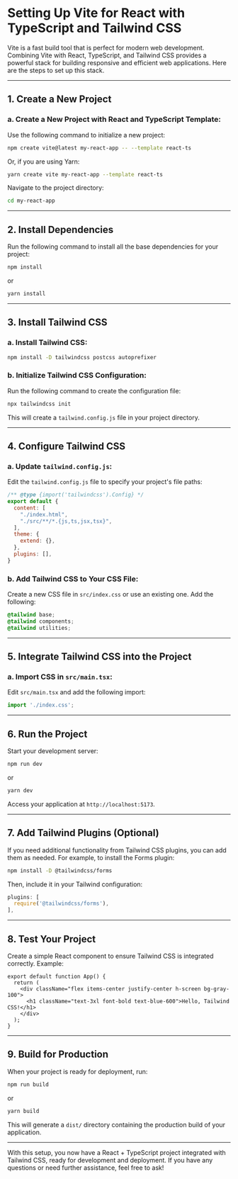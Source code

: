 
# Setting Up Vite for React with TypeScript and Tailwind CSS

Vite is a fast build tool that is perfect for modern web development. Combining Vite with React, TypeScript, and Tailwind CSS provides a powerful stack for building responsive and efficient web applications. Here are the steps to set up this stack.

---

## 1. **Create a New Project**

### a. Create a New Project with React and TypeScript Template:
Use the following command to initialize a new project:
```bash
npm create vite@latest my-react-app -- --template react-ts
```
Or, if you are using Yarn:
```bash
yarn create vite my-react-app --template react-ts
```

Navigate to the project directory:
```bash
cd my-react-app
```

---

## 2. **Install Dependencies**

Run the following command to install all the base dependencies for your project:
```bash
npm install
```
or
```bash
yarn install
```

---

## 3. **Install Tailwind CSS**

### a. Install Tailwind CSS:
```bash
npm install -D tailwindcss postcss autoprefixer
```

### b. Initialize Tailwind CSS Configuration:
Run the following command to create the configuration file:
```bash
npx tailwindcss init
```

This will create a `tailwind.config.js` file in your project directory.

---

## 4. **Configure Tailwind CSS**

### a. Update `tailwind.config.js`:
Edit the `tailwind.config.js` file to specify your project's file paths:
```javascript
/** @type {import('tailwindcss').Config} */
export default {
  content: [
    "./index.html",
    "./src/**/*.{js,ts,jsx,tsx}",
  ],
  theme: {
    extend: {},
  },
  plugins: [],
}
```

### b. Add Tailwind CSS to Your CSS File:
Create a new CSS file in `src/index.css` or use an existing one. Add the following:
```css
@tailwind base;
@tailwind components;
@tailwind utilities;
```

---

## 5. **Integrate Tailwind CSS into the Project**

### a. Import CSS in `src/main.tsx`:
Edit `src/main.tsx` and add the following import:
```typescript
import './index.css';
```

---

## 6. **Run the Project**

Start your development server:
```bash
npm run dev
```
or
```bash
yarn dev
```

Access your application at `http://localhost:5173`.

---

## 7. **Add Tailwind Plugins (Optional)**

If you need additional functionality from Tailwind CSS plugins, you can add them as needed. For example, to install the Forms plugin:
```bash
npm install -D @tailwindcss/forms
```

Then, include it in your Tailwind configuration:
```javascript
plugins: [
  require('@tailwindcss/forms'),
],
```

---

## 8. **Test Your Project**

Create a simple React component to ensure Tailwind CSS is integrated correctly. Example:
```tsx
export default function App() {
  return (
    <div className="flex items-center justify-center h-screen bg-gray-100">
      <h1 className="text-3xl font-bold text-blue-600">Hello, Tailwind CSS!</h1>
    </div>
  );
}
```

---

## 9. **Build for Production**

When your project is ready for deployment, run:
```bash
npm run build
```
or
```bash
yarn build
```

This will generate a `dist/` directory containing the production build of your application.

---

With this setup, you now have a React + TypeScript project integrated with Tailwind CSS, ready for development and deployment. If you have any questions or need further assistance, feel free to ask!
